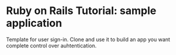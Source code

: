 # Ruby on Rails Tutorial: sample application

Template for user sign-in.  Clone and use it to build an app you want
complete control over auhtentication.
